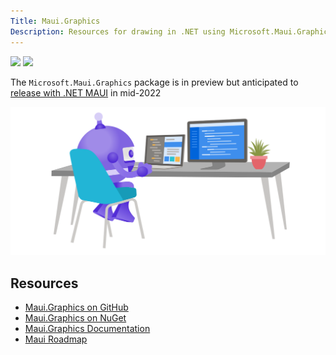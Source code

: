 ```yaml
---
Title: Maui.Graphics
Description: Resources for drawing in .NET using Microsoft.Maui.Graphics
---
```


[![](https://badgen.net/nuget/v/Microsoft.Maui.Graphics/pre)](https://github.com/dotnet/Microsoft.Maui.Graphics)
[![](https://img.shields.io/github/license/dotnet/Microsoft.Maui.Graphics?color=%231281c0)](https://github.com/dotnet/Microsoft.Maui.Graphics/blob/main/LICENSE)

The `Microsoft.Maui.Graphics` package is in preview but anticipated to [release with .NET MAUI](https://github.com/dotnet/maui/wiki/Roadmap) in mid-2022

<img src="images/dotnet-bot-working.svg" class="d-block mx-auto my-5">

## Resources

* [Maui.Graphics on GitHub](https://github.com/dotnet/Microsoft.Maui.Graphics)
* [Maui.Graphics on NuGet](https://www.nuget.org/packages?q=Maui.Graphics)
* [Maui.Graphics Documentation](https://docs.microsoft.com/en-us/dotnet/maui/user-interface/graphics/)
* [Maui Roadmap](https://github.com/dotnet/maui/wiki/Roadmap)
